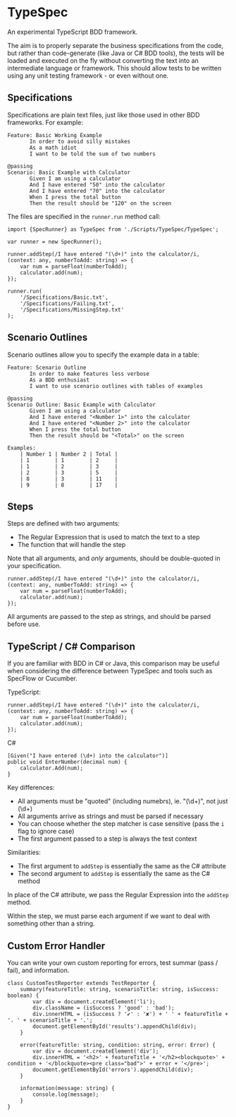 ﻿# TypeSpec
An experimental TypeScript BDD framework.

The aim is to properly separate the business specifications from the code, 
but rather than code-generate (like Java or C# BDD tools), the tests will be 
loaded and executed on the fly without converting the text into an 
intermediate language or framework. This should allow tests to be written using any 
unit testing framework - or even without one.

## Specifications

Specifications are plain text files, just like those used in other BDD frameworks. 
For example:

    Feature: Basic Working Example
           In order to avoid silly mistakes
           As a math idiot
           I want to be told the sum of two numbers

    @passing
    Scenario: Basic Example with Calculator
           Given I am using a calculator
           And I have entered "50" into the calculator
           And I have entered "70" into the calculator
           When I press the total button
           Then the result should be "120" on the screen

The files are specified in the `runner.run` method call:

    import {SpecRunner} as TypeSpec from './Scripts/TypeSpec/TypeSpec';

    var runner = new SpecRunner();

    runner.addStep(/I have entered "(\d+)" into the calculator/i, (context: any, numberToAdd: string) => {
        var num = parseFloat(numberToAdd);
        calculator.add(num);
    });

    runner.run(
        '/Specifications/Basic.txt',
        '/Specifications/Failing.txt',
        '/Specifications/MissingStep.txt'
    );

## Scenario Outlines

Scenario outlines allow you to specify the example data in a table:

    Feature: Scenario Outline
           In order to make features less verbose
           As a BDD enthusiast
           I want to use scenario outlines with tables of examples

    @passing
    Scenario Outline: Basic Example with Calculator
           Given I am using a calculator
           And I have entered "<Number 1>" into the calculator
           And I have entered "<Number 2>" into the calculator
           When I press the total button
           Then the result should be "<Total>" on the screen

    Examples:
        | Number 1 | Number 2 | Total |
        | 1        | 1        | 2     |
        | 1        | 2        | 3     |
        | 2        | 3        | 5     |
        | 8        | 3        | 11    |
        | 9        | 8        | 17    |

## Steps

Steps are defined with two arguments:

 - The Regular Expression that is used to match the text to a step
 - The function that will handle the step

Note that all arguments, and *only* arguments, should be double-quoted in your specification.

    runner.addStep(/I have entered "(\d+)" into the calculator/i, (context: any, numberToAdd: string) => {
        var num = parseFloat(numberToAdd);
        calculator.add(num);
    });

All arguments are passed to the step as strings, and should be parsed before use.

## TypeScript / C# Comparison

If you are familiar with BDD in C# or Java, this comparison may be useful when 
considering the difference between TypeSpec and tools such as SpecFlow or Cucumber.

TypeScript:

    runner.addStep(/I have entered "(\d+)" into the calculator/i,
    (context: any, numberToAdd: string) => {
        var num = parseFloat(numberToAdd);
        calculator.add(num);
    });

C#

    [Given("I have entered (\d+) into the calculator")]
    public void EnterNumber(decimal num) {
        calculator.Add(num);
    }

Key differences:

 - All arguments must be "quoted" (including numebrs), ie. "(\d+)", not just (\d+)
 - All arguments arrive as strings and must be parsed if necessary
 - You can choose whether the step matcher is case sensitive (pass the `i` flag to ignore case)
 - The first argument passed to a step is always the test context

Similarities:

 - The first argument to `addStep` is essentially the same as the C# attribute
 - The second argument to `addStep` is essentially the same as the C# method

In place of the C# attribute, we pass the Regular Expression into 
the `addStep` method. 

Within the step, we must parse each argument if we want to deal with 
something other than a string.

## Custom Error Handler

You can write your own custom reporting for errors, test summar (pass / fail), and information.

    class CustomTestReporter extends TestReporter {
        summary(featureTitle: string, scenarioTitle: string, isSuccess: boolean) {
            var div = document.createElement('li');
            div.className = (isSuccess ? 'good' : 'bad');
            div.innerHTML = (isSuccess ? '✔' : '✘') + ' ' + featureTitle + '. ' + scenarioTitle + '.';
            document.getElementById('results').appendChild(div);
        }

        error(featureTitle: string, condition: string, error: Error) {
            var div = document.createElement('div');
            div.innerHTML = '<h2>' + featureTitle + '</h2><blockquote>' + condition + '</blockquote><pre class="bad">' + error + '</pre>';
            document.getElementById('errors').appendChild(div);
        }

        information(message: string) {
            console.log(message);
        }
    }